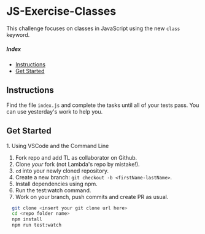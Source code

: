 # JS-Exercise-Classes

This challenge focuses on classes in JavaScript using the new `class` keyword.

##### Index

* [Instructions](#instructions)
* [Get Started](#get-started)

## Instructions

Find the file `index.js` and complete the tasks until all of your tests pass. You can use yesterday's work to help you.

## Get Started

<summary>1. Using VSCode and the Command Line</summary>

1. Fork repo and add TL as collaborator on Github.
1. Clone _your_ fork (not Lambda's repo by mistake!).
1. `cd` into your newly cloned repository.
1. Create a new branch: `git checkout -b <firstName-lastName>`.
1. Install dependencies using npm.
1. Run the test:watch command.
1. Work on your branch, push commits and create PR as usual.

```sh
  git clone <insert your git clone url here>
  cd <repo folder name>
  npm install
  npm run test:watch
```
